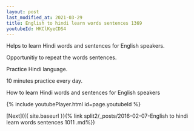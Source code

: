 ```yaml
---
layout: post
last_modified_at: 2021-03-29
title: English to hindi learn words sentences 1369 
youtubeId: HKClKyeCDS4
---
```

 
 
Helps to learn Hindi words and sentences for English speakers.

Opportunitiy to repeat the words sentences. 

Practice Hindi language. 
 
10 minutes practice every day. 
 
How to learn Hindi words and sentences for English speakers 
 
{% include youtubePlayer.html id=page.youtubeId %}
 
 
[Next]({{ site.baseurl }}{% link  split2/_posts/2016-02-07-English to hindi learn words sentences 1011 .md%})
 
